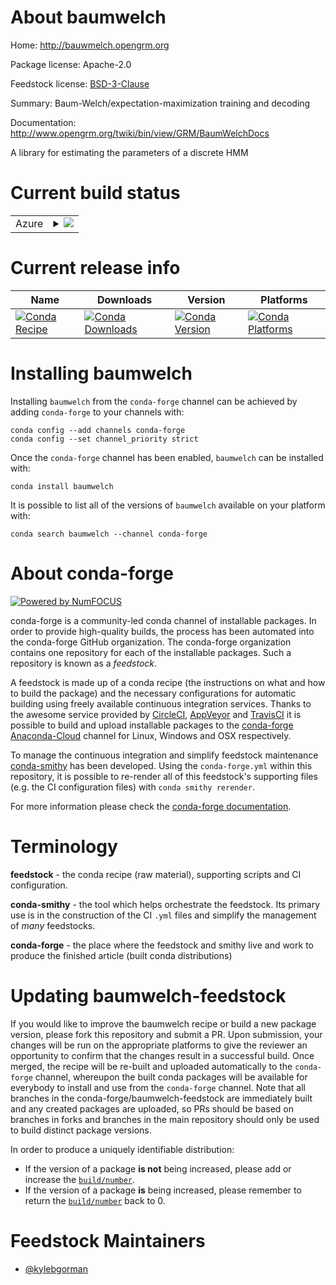 About baumwelch
===============

Home: http://bauwmelch.opengrm.org

Package license: Apache-2.0

Feedstock license: [BSD-3-Clause](https://github.com/conda-forge/baumwelch-feedstock/blob/master/LICENSE.txt)

Summary: Baum-Welch/expectation-maximization training and decoding

Documentation: http://www.opengrm.org/twiki/bin/view/GRM/BaumWelchDocs

A library for estimating the parameters of a discrete HMM


Current build status
====================


<table>
    
  <tr>
    <td>Azure</td>
    <td>
      <details>
        <summary>
          <a href="https://dev.azure.com/conda-forge/feedstock-builds/_build/latest?definitionId=8686&branchName=master">
            <img src="https://dev.azure.com/conda-forge/feedstock-builds/_apis/build/status/baumwelch-feedstock?branchName=master">
          </a>
        </summary>
        <table>
          <thead><tr><th>Variant</th><th>Status</th></tr></thead>
          <tbody><tr>
              <td>linux_64</td>
              <td>
                <a href="https://dev.azure.com/conda-forge/feedstock-builds/_build/latest?definitionId=8686&branchName=master">
                  <img src="https://dev.azure.com/conda-forge/feedstock-builds/_apis/build/status/baumwelch-feedstock?branchName=master&jobName=linux&configuration=linux_64_" alt="variant">
                </a>
              </td>
            </tr><tr>
              <td>osx_64</td>
              <td>
                <a href="https://dev.azure.com/conda-forge/feedstock-builds/_build/latest?definitionId=8686&branchName=master">
                  <img src="https://dev.azure.com/conda-forge/feedstock-builds/_apis/build/status/baumwelch-feedstock?branchName=master&jobName=osx&configuration=osx_64_" alt="variant">
                </a>
              </td>
            </tr><tr>
              <td>osx_arm64</td>
              <td>
                <a href="https://dev.azure.com/conda-forge/feedstock-builds/_build/latest?definitionId=8686&branchName=master">
                  <img src="https://dev.azure.com/conda-forge/feedstock-builds/_apis/build/status/baumwelch-feedstock?branchName=master&jobName=osx&configuration=osx_arm64_" alt="variant">
                </a>
              </td>
            </tr>
          </tbody>
        </table>
      </details>
    </td>
  </tr>
</table>

Current release info
====================

| Name | Downloads | Version | Platforms |
| --- | --- | --- | --- |
| [![Conda Recipe](https://img.shields.io/badge/recipe-baumwelch-green.svg)](https://anaconda.org/conda-forge/baumwelch) | [![Conda Downloads](https://img.shields.io/conda/dn/conda-forge/baumwelch.svg)](https://anaconda.org/conda-forge/baumwelch) | [![Conda Version](https://img.shields.io/conda/vn/conda-forge/baumwelch.svg)](https://anaconda.org/conda-forge/baumwelch) | [![Conda Platforms](https://img.shields.io/conda/pn/conda-forge/baumwelch.svg)](https://anaconda.org/conda-forge/baumwelch) |

Installing baumwelch
====================

Installing `baumwelch` from the `conda-forge` channel can be achieved by adding `conda-forge` to your channels with:

```
conda config --add channels conda-forge
conda config --set channel_priority strict
```

Once the `conda-forge` channel has been enabled, `baumwelch` can be installed with:

```
conda install baumwelch
```

It is possible to list all of the versions of `baumwelch` available on your platform with:

```
conda search baumwelch --channel conda-forge
```


About conda-forge
=================

[![Powered by
NumFOCUS](https://img.shields.io/badge/powered%20by-NumFOCUS-orange.svg?style=flat&colorA=E1523D&colorB=007D8A)](https://numfocus.org)

conda-forge is a community-led conda channel of installable packages.
In order to provide high-quality builds, the process has been automated into the
conda-forge GitHub organization. The conda-forge organization contains one repository
for each of the installable packages. Such a repository is known as a *feedstock*.

A feedstock is made up of a conda recipe (the instructions on what and how to build
the package) and the necessary configurations for automatic building using freely
available continuous integration services. Thanks to the awesome service provided by
[CircleCI](https://circleci.com/), [AppVeyor](https://www.appveyor.com/)
and [TravisCI](https://travis-ci.com/) it is possible to build and upload installable
packages to the [conda-forge](https://anaconda.org/conda-forge)
[Anaconda-Cloud](https://anaconda.org/) channel for Linux, Windows and OSX respectively.

To manage the continuous integration and simplify feedstock maintenance
[conda-smithy](https://github.com/conda-forge/conda-smithy) has been developed.
Using the ``conda-forge.yml`` within this repository, it is possible to re-render all of
this feedstock's supporting files (e.g. the CI configuration files) with ``conda smithy rerender``.

For more information please check the [conda-forge documentation](https://conda-forge.org/docs/).

Terminology
===========

**feedstock** - the conda recipe (raw material), supporting scripts and CI configuration.

**conda-smithy** - the tool which helps orchestrate the feedstock.
                   Its primary use is in the construction of the CI ``.yml`` files
                   and simplify the management of *many* feedstocks.

**conda-forge** - the place where the feedstock and smithy live and work to
                  produce the finished article (built conda distributions)


Updating baumwelch-feedstock
============================

If you would like to improve the baumwelch recipe or build a new
package version, please fork this repository and submit a PR. Upon submission,
your changes will be run on the appropriate platforms to give the reviewer an
opportunity to confirm that the changes result in a successful build. Once
merged, the recipe will be re-built and uploaded automatically to the
`conda-forge` channel, whereupon the built conda packages will be available for
everybody to install and use from the `conda-forge` channel.
Note that all branches in the conda-forge/baumwelch-feedstock are
immediately built and any created packages are uploaded, so PRs should be based
on branches in forks and branches in the main repository should only be used to
build distinct package versions.

In order to produce a uniquely identifiable distribution:
 * If the version of a package **is not** being increased, please add or increase
   the [``build/number``](https://docs.conda.io/projects/conda-build/en/latest/resources/define-metadata.html#build-number-and-string).
 * If the version of a package **is** being increased, please remember to return
   the [``build/number``](https://docs.conda.io/projects/conda-build/en/latest/resources/define-metadata.html#build-number-and-string)
   back to 0.

Feedstock Maintainers
=====================

* [@kylebgorman](https://github.com/kylebgorman/)


